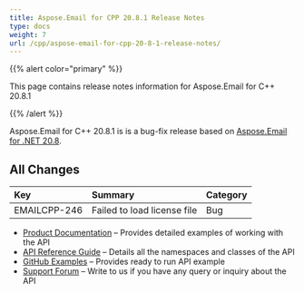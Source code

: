 ```yaml
---
title: Aspose.Email for CPP 20.8.1 Release Notes
type: docs
weight: 7
url: /cpp/aspose-email-for-cpp-20-8-1-release-notes/
---
```


{{% alert color="primary" %}} 

This page contains release notes information for Aspose.Email for C++ 20.8.1

{{% /alert %}} 

Aspose.Email for C++ 20.8.1 is is a bug-fix release based on [Aspose.Email for .NET 20.8](/email/net/aspose-email-for-net-20-8-release-notes/).

## **All Changes**
|**Key**|**Summary**|**Category**|
| :- | :- | :- |
|EMAILCPP-246|Failed to load license file|Bug|


- [Product Documentation](/email/cpp/home/) – Provides detailed examples of working with the API
- [API Reference Guide](https://reference.aspose.com/email/cpp) – Details all the namespaces and classes of the API
- [GitHub Examples](https://github.com/aspose-email/Aspose.Email-for-C) – Provides ready to run API example
- [Support Forum](https://forum.aspose.com/c/email/12) – Write to us if you have any query or inquiry about the API
